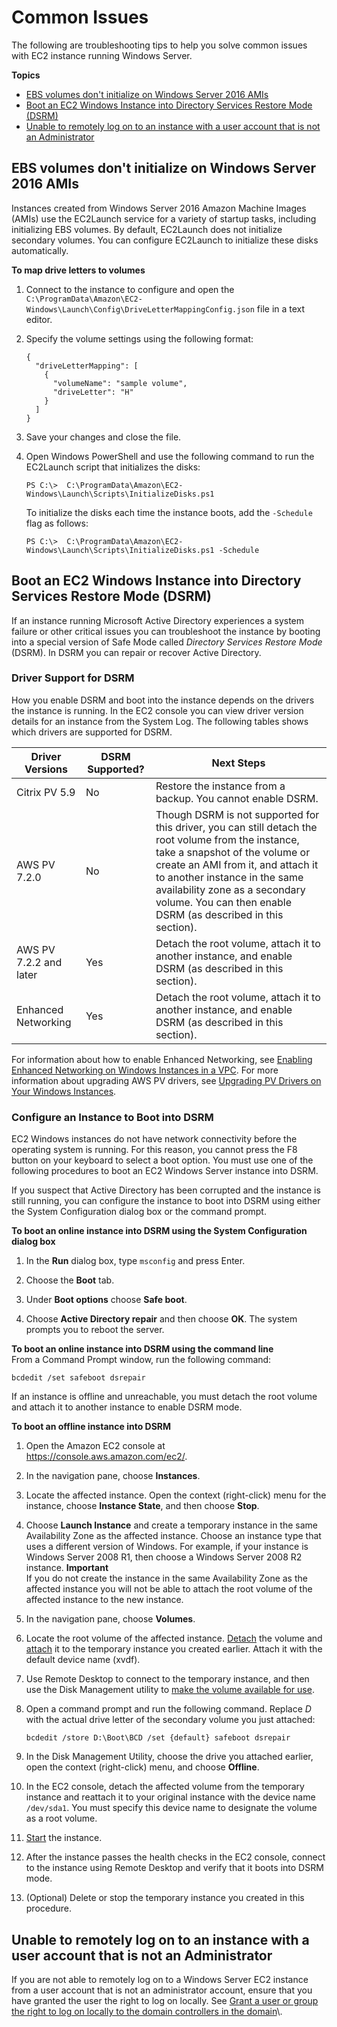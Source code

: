# Common Issues<a name="common-issues"></a>

The following are troubleshooting tips to help you solve common issues with EC2 instance running Windows Server\.

**Topics**
+ [EBS volumes don't initialize on Windows Server 2016 AMIs](#init-disks-win2k16)
+ [Boot an EC2 Windows Instance into Directory Services Restore Mode \(DSRM\)](#boot-dsrm)
+ [Unable to remotely log on to an instance with a user account that is not an Administrator](#remote-failure)

## EBS volumes don't initialize on Windows Server 2016 AMIs<a name="init-disks-win2k16"></a>

Instances created from Windows Server 2016 Amazon Machine Images \(AMIs\) use the EC2Launch service for a variety of startup tasks, including initializing EBS volumes\. By default, EC2Launch does not initialize secondary volumes\. You can configure EC2Launch to initialize these disks automatically\.

**To map drive letters to volumes**

1. Connect to the instance to configure and open the `C:\ProgramData\Amazon\EC2-Windows\Launch\Config\DriveLetterMappingConfig.json` file in a text editor\.

1. Specify the volume settings using the following format:

   ```
   {
     "driveLetterMapping": [
       {
         "volumeName": "sample volume",
         "driveLetter": "H"
       }
     ]
   }
   ```

1. Save your changes and close the file\.

1. Open Windows PowerShell and use the following command to run the EC2Launch script that initializes the disks:

   ```
   PS C:\>  C:\ProgramData\Amazon\EC2-Windows\Launch\Scripts\InitializeDisks.ps1
   ```

   To initialize the disks each time the instance boots, add the `-Schedule` flag as follows:

   ```
   PS C:\>  C:\ProgramData\Amazon\EC2-Windows\Launch\Scripts\InitializeDisks.ps1 -Schedule
   ```

## Boot an EC2 Windows Instance into Directory Services Restore Mode \(DSRM\)<a name="boot-dsrm"></a>

If an instance running Microsoft Active Directory experiences a system failure or other critical issues you can troubleshoot the instance by booting into a special version of Safe Mode called *Directory Services Restore Mode* \(DSRM\)\. In DSRM you can repair or recover Active Directory\.

### Driver Support for DSRM<a name="boot-dsrm-driver"></a>

How you enable DSRM and boot into the instance depends on the drivers the instance is running\. In the EC2 console you can view driver version details for an instance from the System Log\. The following tables shows which drivers are supported for DSRM\.


| Driver Versions | DSRM Supported? | Next Steps | 
| --- | --- | --- | 
| Citrix PV 5\.9 | No | Restore the instance from a backup\. You cannot enable DSRM\. | 
| AWS PV 7\.2\.0 | No | Though DSRM is not supported for this driver, you can still detach the root volume from the instance, take a snapshot of the volume or create an AMI from it, and attach it to another instance in the same availability zone as a secondary volume\. You can then enable DSRM \(as described in this section\)\. | 
| AWS PV 7\.2\.2 and later | Yes | Detach the root volume, attach it to another instance, and enable DSRM \(as described in this section\)\. | 
| Enhanced Networking | Yes | Detach the root volume, attach it to another instance, and enable DSRM \(as described in this section\)\. | 

For information about how to enable Enhanced Networking, see [Enabling Enhanced Networking on Windows Instances in a VPC](https://docs.aws.amazon.com/AWSEC2/latest/WindowsGuide/enhanced-networking.html)\. For more information about upgrading AWS PV drivers, see [Upgrading PV Drivers on Your Windows Instances](Upgrading_PV_drivers.md)\.

### Configure an Instance to Boot into DSRM<a name="configure-boot-dsrm"></a>

EC2 Windows instances do not have network connectivity before the operating system is running\. For this reason, you cannot press the F8 button on your keyboard to select a boot option\. You must use one of the following procedures to boot an EC2 Windows Server instance into DSRM\.

If you suspect that Active Directory has been corrupted and the instance is still running, you can configure the instance to boot into DSRM using either the System Configuration dialog box or the command prompt\.

**To boot an online instance into DSRM using the System Configuration dialog box**

1. In the **Run** dialog box, type `msconfig` and press Enter\.

1. Choose the **Boot** tab\.

1. Under **Boot options** choose **Safe boot**\.

1. Choose **Active Directory repair** and then choose **OK**\. The system prompts you to reboot the server\.

**To boot an online instance into DSRM using the command line**  
From a Command Prompt window, run the following command:

```
bcdedit /set safeboot dsrepair
```

If an instance is offline and unreachable, you must detach the root volume and attach it to another instance to enable DSRM mode\.

**To boot an offline instance into DSRM**

1. Open the Amazon EC2 console at [https://console\.aws\.amazon\.com/ec2/](https://console.aws.amazon.com/ec2/)\.

1. In the navigation pane, choose **Instances**\.

1. Locate the affected instance\. Open the context \(right\-click\) menu for the instance, choose **Instance State**, and then choose **Stop**\.

1. Choose **Launch Instance** and create a temporary instance in the same Availability Zone as the affected instance\. Choose an instance type that uses a different version of Windows\. For example, if your instance is Windows Server 2008 R1, then choose a Windows Server 2008 R2 instance\.
**Important**  
If you do not create the instance in the same Availability Zone as the affected instance you will not be able to attach the root volume of the affected instance to the new instance\.

1. In the navigation pane, choose **Volumes**\.

1. Locate the root volume of the affected instance\. [Detach](https://docs.aws.amazon.com/AWSEC2/latest/WindowsGuide/ebs-detaching-volume.html) the volume and [attach](https://docs.aws.amazon.com/AWSEC2/latest/WindowsGuide/ebs-attaching-volume.html) it to the temporary instance you created earlier\. Attach it with the default device name \(xvdf\)\.

1. Use Remote Desktop to connect to the temporary instance, and then use the Disk Management utility to [make the volume available for use](https://docs.aws.amazon.com/AWSEC2/latest/WindowsGuide/ebs-using-volumes.html)\.

1. Open a command prompt and run the following command\. Replace *D* with the actual drive letter of the secondary volume you just attached:

   ```
   bcdedit /store D:\Boot\BCD /set {default} safeboot dsrepair
   ```

1. In the Disk Management Utility, choose the drive you attached earlier, open the context \(right\-click\) menu, and choose **Offline**\.

1. In the EC2 console, detach the affected volume from the temporary instance and reattach it to your original instance with the device name `/dev/sda1`\. You must specify this device name to designate the volume as a root volume\.

1. [Start](https://docs.aws.amazon.com/AWSEC2/latest/WindowsGuide/Stop_Start.html) the instance\.

1. After the instance passes the health checks in the EC2 console, connect to the instance using Remote Desktop and verify that it boots into DSRM mode\.

1. \(Optional\) Delete or stop the temporary instance you created in this procedure\.

## Unable to remotely log on to an instance with a user account that is not an Administrator<a name="remote-failure"></a>

If you are not able to remotely log on to a Windows Server EC2 instance from a user account that is not an administrator account, ensure that you have granted the user the right to log on locally\. See [Grant a user or group the right to log on locally to the domain controllers in the domain](https://docs.microsoft.com/en-us/previous-versions/windows/it-pro/windows-server-2008-R2-and-2008/ee957044(v=ws.10)#grant-a-user-or-group-the-right-to-log-on-locally-to-the-domain-controllers-in-the-domain)\. 